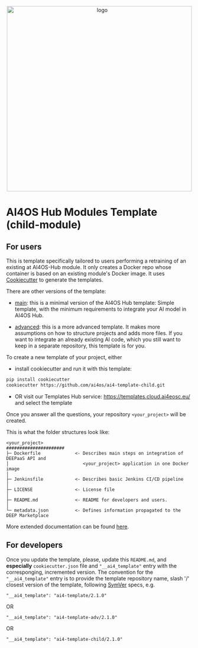 <div align="center">
  <img src="https://ai4eosc.eu/wp-content/uploads/sites/10/2022/09/horizontal-transparent.png" alt="logo" width="500"/>
</div>

# AI4OS Hub Modules Template (child-module)

## For users

This is template specifically tailored to users performing a retraining of an existing at AI4OS-Hub module. It only creates a Docker repo whose container is based on an existing module's Docker image. It uses [Cookiecutter](https://cookiecutter.readthedocs.io) to generate the templates.

There are other versions of the template:
* [main](https://github.com/ai4os/ai4-template): this is a minimal version of the AI4OS Hub template: Simple template, with the minimum requirements to integrate your AI model in AI4OS Hub.

* [advanced](https://github.com/ai4os/ai4-template-adv): this is a more advanced template. It makes more assumptions on how to structure projects and adds more files. If you want to integrate an already existing AI code, which you still want to keep in a separate repository, this template is for you.

To create a new template of your project, either

* install cookiecutter and run it with this template: 
``` bash
pip install cookiecutter
cookiecutter https://github.com/ai4os/ai4-template-child.git
```
* OR visit our Templates Hub service: https://templates.cloud.ai4eosc.eu/ and select the template

Once you answer all the questions, your repository `<your_project>` will be created.

This is what the folder structures look like:

```
<your_project>
######################
├─ Dockerfile             <- Describes main steps on integration of DEEPaaS API and
│                            <your_project> application in one Docker image
│
├─ Jenkinsfile            <- Describes basic Jenkins CI/CD pipeline
│
├─ LICENSE                <- License file
│
├─ README.md              <- README for developers and users.
│
└─ metadata.json          <- Defines information propagated to the DEEP Marketplace
```

More extended documentation can be found [here](http://docs.ai4os.eu/en/latest/user/overview/cookiecutter-template.html).

## For developers

Once you update the template, please, update this `README.md`, and **especially** `cookiecutter.json` file and `"__ai4_template"` entry with the corresponging, incremented version. The convention for the `"__ai4_template"` entry is to provide the template repository name, slash '/' closest version of the template, following [SymVer](https://semver.org/) specs, e.g.

```
"__ai4_template": "ai4-template/2.1.0"
```
OR
```
"__ai4_template": "ai4-template-adv/2.1.0"
```
OR
```
"__ai4_template": "ai4-template-child/2.1.0"